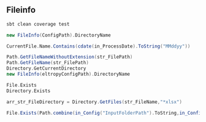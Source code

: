 
## Fileinfo

```sh
sbt clean coverage test
```

```scala
new FileInfo(ConfigPath).DirectoryName
```


```scala
CurrentFile.Name.Contains(cdate(in_ProcessDate).ToString("MMddyy"))
```


```scala
Path.GetFileNameWithoutExtension(str_FilePath)
Path.GetFileName(str_FilePath)
Directory.GetCurrentDirectory
new FileInfo(eltropyConfigPath).DirectoryName

```

```scala
File.Exists
Directory.Exists

```

```scala
arr_str_FileDirectory = Directory.GetFiles(str_FileName,"*xlsx")

```

```scala
File.Exists(Path.combine(in_Config("InputFolderPath").ToString,in_Config("FileName").ToString))

```
